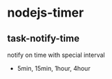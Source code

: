 # nodejs-timer

## task-notify-time

notify on time with special interval

- 5min, 15min, 1hour, 4hour
